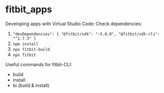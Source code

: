 # fitbit_apps
Developing apps with Virtual Studio Code:
Check dependencies:
1. `"devDependencies": {
  "@fitbit/sdk": "~5.0.0",
  "@fitbit/sdk-cli": "^1.7.3"
}`
2. `npm install`
3. `npx fitbit-build`
4. `npx fitbit`

Useful commands for fitbit-CLI:
* build
* install
* bi (build & install)
 
